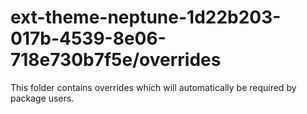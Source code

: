 # ext-theme-neptune-1d22b203-017b-4539-8e06-718e730b7f5e/overrides

This folder contains overrides which will automatically be required by package users.
